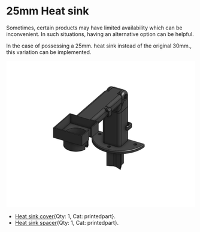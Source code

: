 [Heat sink cover]: ../heatsink/models/cover.stl "{previewpage}"
[Heat sink spacer]: ../heatsink/models/spacer.stl "{previewpage}"

# 25mm Heat sink



Sometimes, certain products may have limited availability which can be inconvenient. In such situations, having an alternative option can be helpful.

In the case of possessing a 25mm. heat sink instead of the original 30mm., this variation can be implemented.


![](images/heat-sink-inserted.gif)

* [Heat sink cover]{Qty: 1, Cat: printedpart}. 
* [Heat sink spacer]{Qty: 1, Cat: printedpart}. 